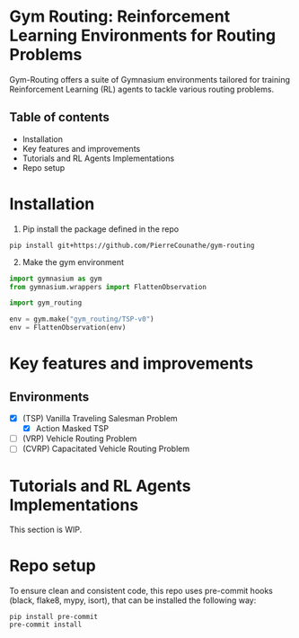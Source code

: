 # Gym Routing: Reinforcement Learning Environments for Routing Problems

Gym-Routing offers a suite of Gymnasium environments tailored for training Reinforcement Learning (RL) agents to tackle various routing problems.

## Table of contents
- Installation
- Key features and improvements
- Tutorials and RL Agents Implementations
- Repo setup


# Installation
1. Pip install the package defined in the repo
```shell
pip install git+https://github.com/PierreCounathe/gym-routing
```

2. Make the gym environment
```python
import gymnasium as gym
from gymnasium.wrappers import FlattenObservation

import gym_routing

env = gym.make("gym_routing/TSP-v0")
env = FlattenObservation(env)
```

# Key features and improvements

## Environments
- [x] (TSP) Vanilla Traveling Salesman Problem
    - [x] Action Masked TSP
- [ ] (VRP) Vehicle Routing Problem
- [ ] (CVRP) Capacitated Vehicle Routing Problem

# Tutorials and RL Agents Implementations

This section is WIP.

# Repo setup

To ensure clean and consistent code, this repo uses pre-commit hooks (black, flake8, mypy, isort), that can be installed the following way:

```shell
pip install pre-commit
pre-commit install
```
